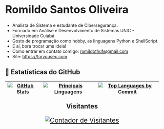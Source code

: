 <!DOCTYPE html>
<html lang="pt-BR">
<head>
  <meta charset="UTF-8">
  <meta name="viewport" content="width=device-width, initial-scale=1.0">
  <title>Romildo Santos Oliveira</title>
  <style>
    /* Estilos CSS para ajustar os tamanhos das fontes */
    h1.heading-element {
      font-size: 2.5em; /* Título maior */
    }

    ul {
      font-size: 1.5em; /* Aumenta o tamanho dos itens da lista */
    }

    div.stats-table {
      font-size: 1.2em; /* Aumenta o tamanho do texto nas tabelas de estatísticas */
    }

    div.visitors {
      font-size: 1.5em; /* Aumenta o tamanho do texto na seção de visitantes */
    }
  </style>
</head>
<body>
  <h1 class="heading-element">Romildo Santos Oliveira</h1>

  <ul>
    <li>Analista de Sistema e estudante de Cibersegurança.</li>
    <li>Formado em Análise e Desenvolvimento de Sistemas UNIC - Universidade Cuiabá</li>
    <li>Gosto de programação como hobby, as linguagens Python e ShellScript.</li>
    <li>E aí, bora trocar uma ideia!</li>
    <li>Como entrar em contato comigo: <a href="mailto:romildothuf@gmail.com">romildothuf@gmail.com</a></li>
    <li>Site: <a href="https://foryousec.com" rel="nofollow">https://foryousec.com</a></li>
  </ul>

  <h2>🌟 Estatísticas do GitHub</h2>

  <div align="center" class="stats-table">
    <table>
      <thead>
        <tr>
          <th align="center">
            <a target="_blank" rel="noopener noreferrer nofollow" href="http://github-profile-summary-cards.vercel.app/api/cards/stats?username=thufcode&theme=github_dark">
              <img src="http://github-profile-summary-cards.vercel.app/api/cards/stats?username=thufcode&theme=github_dark" alt="GitHub Stats" style="max-width: 100%;">
            </a>
          </th>
          <th align="center">
            <a target="_blank" rel="noopener noreferrer nofollow" href="http://github-profile-summary-cards.vercel.app/api/cards/repos-per-language?username=thufcode&theme=github_dark">
              <img src="http://github-profile-summary-cards.vercel.app/api/cards/repos-per-language?username=thufcode&theme=github_dark" alt="Principais Linguagens" style="max-width: 100%;">
            </a>
          </th>
          <th align="center">
            <a target="_blank" rel="noopener noreferrer nofollow" href="http://github-profile-summary-cards.vercel.app/api/cards/most-commit-language?username=thufcode&theme=github_dark">
              <img src="http://github-profile-summary-cards.vercel.app/api/cards/most-commit-language?username=thufcode&theme=github_dark" alt="Top Languages by Commit" style="max-width: 100%;">
            </a>
          </th>
        </tr>
      </thead>
    </table>
  </div>

  <div align="center" class="visitors">
    <p><b>Visitantes</b></p>
    <p>
      <a target="_blank" rel="noopener noreferrer nofollow" href="https://profile-counter.glitch.me/thufcode/count.svg">
        <img align="center" src="https://profile-counter.glitch.me/thufcode/count.svg" alt="Contador de Visitantes" style="max-width: 100%;">
      </a>
    </p>
  </div>
</body>
</html>
